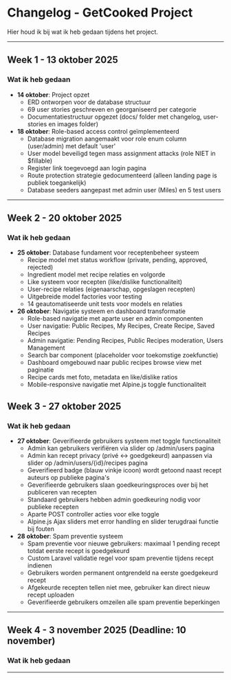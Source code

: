 # Changelog - GetCooked Project

Hier houd ik bij wat ik heb gedaan tijdens het project.

---

## Week 1 - 13 oktober 2025

### Wat ik heb gedaan
- **14 oktober**: Project opzet
  - ERD ontworpen voor de database structuur
  - 69 user stories geschreven en georganiseerd per categorie
  - Documentatiestructuur opgezet (docs/ folder met changelog, user-stories en images folder)
- **18 oktober**: Role-based access control geïmplementeerd
  - Database migration aangemaakt voor role enum column (user/admin) met default 'user'
  - User model beveiligd tegen mass assignment attacks (role NIET in $fillable)
  - Register link toegevoegd aan login pagina
  - Route protection strategie gedocumenteerd (alleen landing page is publiek toegankelijk)
  - Database seeders aangepast met admin user (Miles) en 5 test users

---


## Week 2 - 20 oktober 2025

### Wat ik heb gedaan
- **25 oktober**: Database fundament voor receptenbeheer systeem
  - Recipe model met status workflow (private, pending, approved, rejected)
  - Ingredient model met recipe relaties en volgorde
  - Like systeem voor recepten (like/dislike functionaliteit)
  - User-recipe relaties (eigenaarschap, opgeslagen recepten)
  - Uitgebreide model factories voor testing
  - 14 geautomatiseerde unit tests voor models en relaties
- **26 oktober**: Navigatie systeem en dashboard transformatie
    - Role-based navigatie met aparte user en admin componenten
    - User navigatie: Public Recipes, My Recipes, Create Recipe, Saved Recipes
    - Admin navigatie: Pending Recipes, Public Recipes moderation, Users Management
    - Search bar component (placeholder voor toekomstige zoekfunctie)
    - Dashboard omgebouwd naar public recipes browse view met paginatie
    - Recipe cards met foto, metadata en like/dislike ratios
    - Mobile-responsive navigatie met Alpine.js toggle functionaliteit

## Week 3 - 27 oktober 2025

### Wat ik heb gedaan
- **27 oktober**: Geverifieerde gebruikers systeem met toggle functionaliteit
    - Admin kan gebruikers verifiëren via slider op /admin/users pagina
    - Admin kan recept privacy (privé <-> goedgekeurd) aanpassen via slider op /admin/users/{id}/recipes pagina
    - Geverifieerd badge (blauw vinkje icoon) wordt getoond naast recept auteurs op publieke pagina's
    - Geverifieerde gebruikers slaan goedkeuringsproces over bij het publiceren van recepten
    - Standaard gebruikers hebben admin goedkeuring nodig voor publieke recepten
    - Aparte POST controller acties voor elke toggle
    - Alpine.js Ajax sliders met error handling en slider terugdraai functie bij fouten
- **28 oktober**: Spam preventie systeem
    - Spam preventie voor nieuwe gebruikers: maximaal 1 pending recept totdat eerste recept is goedgekeurd
    - Custom Laravel validatie regel voor spam preventie tijdens recept indienen
    - Gebruikers worden permanent ontgrendeld na eerste goedgekeurd recept
    - Afgekeurde recepten tellen niet mee, gebruiker kan direct nieuw recept uploaden
    - Geverifieerde gebruikers omzeilen alle spam preventie beperkingen


---

## Week 4 - 3 november 2025 (Deadline: 10 november)

### Wat ik heb gedaan


---
